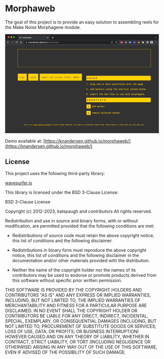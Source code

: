 # Morphaweb

The goal of this project is to provide an easy solution to assembling reels for
the Make Noise Morphagene module.

![Example of using Morphaweb](docs/example.gif)

Demo available at:
[https://knandersen.github.io/morphaweb/](https://knandersen.github.io/morphaweb/)

## License

This project uses the following third-party library:

[wavesurfer.js](https://github.com/wavesurfer-js/wavesurfer.js)

This library is licensed under the BSD 3-Clause License:

BSD 3-Clause License

Copyright (c) 2012-2023, katspaugh and contributors All rights reserved.

Redistribution and use in source and binary forms, with or without modification,
are permitted provided that the following conditions are met:

- Redistributions of source code must retain the above copyright notice, this
  list of conditions and the following disclaimer.

- Redistributions in binary form must reproduce the above copyright notice, this
  list of conditions and the following disclaimer in the documentation and/or
  other materials provided with the distribution.

- Neither the name of the copyright holder nor the names of its contributors may
  be used to endorse or promote products derived from this software without
  specific prior written permission.

THIS SOFTWARE IS PROVIDED BY THE COPYRIGHT HOLDERS AND CONTRIBUTORS "AS IS" AND
ANY EXPRESS OR IMPLIED WARRANTIES, INCLUDING, BUT NOT LIMITED TO, THE IMPLIED
WARRANTIES OF MERCHANTABILITY AND FITNESS FOR A PARTICULAR PURPOSE ARE
DISCLAIMED. IN NO EVENT SHALL THE COPYRIGHT HOLDER OR CONTRIBUTORS BE LIABLE FOR
ANY DIRECT, INDIRECT, INCIDENTAL, SPECIAL, EXEMPLARY, OR CONSEQUENTIAL DAMAGES
(INCLUDING, BUT NOT LIMITED TO, PROCUREMENT OF SUBSTITUTE GOODS OR SERVICES;
LOSS OF USE, DATA, OR PROFITS; OR BUSINESS INTERRUPTION) HOWEVER CAUSED AND ON
ANY THEORY OF LIABILITY, WHETHER IN CONTRACT, STRICT LIABILITY, OR TORT
(INCLUDING NEGLIGENCE OR OTHERWISE) ARISING IN ANY WAY OUT OF THE USE OF THIS
SOFTWARE, EVEN IF ADVISED OF THE POSSIBILITY OF SUCH DAMAGE.
